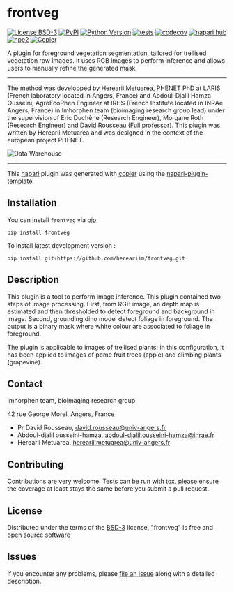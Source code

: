 # frontveg

[![License BSD-3](https://img.shields.io/pypi/l/frontveg.svg?color=green)](https://github.com/hereariim/frontveg/raw/main/LICENSE)
[![PyPI](https://img.shields.io/pypi/v/frontveg.svg?color=green)](https://pypi.org/project/frontveg)
[![Python Version](https://img.shields.io/pypi/pyversions/frontveg.svg?color=green)](https://python.org)
[![tests](https://github.com/hereariim/frontveg/workflows/tests/badge.svg)](https://github.com/hereariim/frontveg/actions)
[![codecov](https://codecov.io/gh/hereariim/frontveg/branch/main/graph/badge.svg)](https://codecov.io/gh/hereariim/frontveg)
[![napari hub](https://img.shields.io/endpoint?url=https://api.napari-hub.org/shields/frontveg)](https://napari-hub.org/plugins/frontveg)
[![npe2](https://img.shields.io/badge/plugin-npe2-blue?link=https://napari.org/stable/plugins/index.html)](https://napari.org/stable/plugins/index.html)
[![Copier](https://img.shields.io/endpoint?url=https://raw.githubusercontent.com/copier-org/copier/master/img/badge/badge-grayscale-inverted-border-purple.json)](https://github.com/copier-org/copier)

A plugin for foreground vegetation segmentation, tailored for trellised vegetation row images. It uses RGB images to perform inference and allows users to manually refine the generated mask.

----------------------------------

The method was developped by Herearii Metuarea, PHENET PhD at LARIS (French laboratory located in Angers, France) and Abdoul-Djalil Hamza Ousseini, AgroEcoPhen Engineer at IRHS (French Institute located in INRAe Angers, France) in Imhorphen team (bioimaging research group lead) under the supervision of Eric Duchêne (Research Engineer), Morgane Roth (Research Engineer) and David Rousseau (Full professor). This plugin was written by Herearii Metuarea and was designed in the context of the european project PHENET.

![Data Warehouse](https://github.com/user-attachments/assets/4a110408-5854-4e8c-b655-4cb588434b79)


----------------------------------

This [napari] plugin was generated with [copier] using the [napari-plugin-template].

<!--
Don't miss the full getting started guide to set up your new package:
https://github.com/napari/napari-plugin-template#getting-started

and review the napari docs for plugin developers:
https://napari.org/stable/plugins/index.html
-->

## Installation

You can install `frontveg` via [pip]:

    pip install frontveg



To install latest development version :

    pip install git+https://github.com/hereariim/frontveg.git

## Description

This plugin is a tool to perform image inference. This plugin contained two steps of image processing. First, from RGB image, an depth map is estimated and then thresholded to detect foreground and background in image. Second, grounding dino model detect foliage in foreground. The output is a binary mask where white colour are associated to foliage in foreground.

The plugin is applicable to images of trellised plants; in this configuration, it has been applied to images of pome fruit trees (apple) and climbing plants (grapevine).

## Contact

Imhorphen team, bioimaging research group

42 rue George Morel, Angers, France

- Pr David Rousseau, david.rousseau@univ-angers.fr
- Abdoul-djalil ousseini-hamza, abdoul-djalil.ousseini-hamza@inrae.fr
- Herearii Metuarea, herearii.metuarea@univ-angers.fr

## Contributing

Contributions are very welcome. Tests can be run with [tox], please ensure
the coverage at least stays the same before you submit a pull request.

## License

Distributed under the terms of the [BSD-3] license,
"frontveg" is free and open source software

## Issues

If you encounter any problems, please [file an issue] along with a detailed description.

[napari]: https://github.com/napari/napari
[copier]: https://copier.readthedocs.io/en/stable/
[@napari]: https://github.com/napari
[MIT]: http://opensource.org/licenses/MIT
[BSD-3]: http://opensource.org/licenses/BSD-3-Clause
[GNU GPL v3.0]: http://www.gnu.org/licenses/gpl-3.0.txt
[GNU LGPL v3.0]: http://www.gnu.org/licenses/lgpl-3.0.txt
[Apache Software License 2.0]: http://www.apache.org/licenses/LICENSE-2.0
[Mozilla Public License 2.0]: https://www.mozilla.org/media/MPL/2.0/index.txt
[napari-plugin-template]: https://github.com/napari/napari-plugin-template

[file an issue]: https://github.com/hereariim/frontveg/issues

[napari]: https://github.com/napari/napari
[tox]: https://tox.readthedocs.io/en/latest/
[pip]: https://pypi.org/project/pip/
[PyPI]: https://pypi.org/
